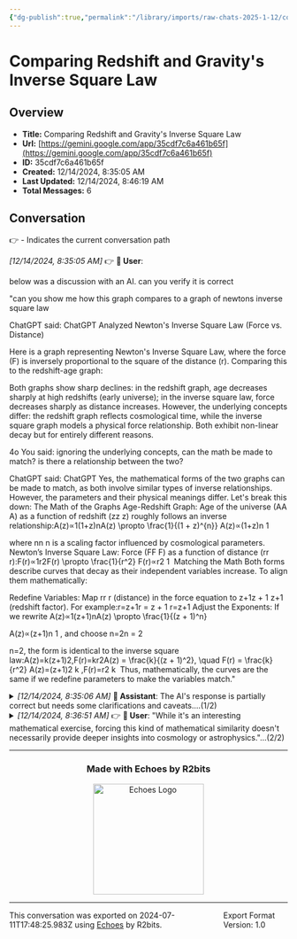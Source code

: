 ```yaml
---
{"dg-publish":true,"permalink":"/library/imports/raw-chats-2025-1-12/comparing-redshift-and-gravity-s-inverse-square-law/"}
---
```


# Comparing Redshift and Gravity's Inverse Square Law

## Overview
- **Title:** Comparing Redshift and Gravity's Inverse Square Law
- **Url:** [https://gemini.google.com/app/35cdf7c6a461b65f](https://gemini.google.com/app/35cdf7c6a461b65f)
- **ID:** 35cdf7c6a461b65f
- **Created:** 12/14/2024, 8:35:05 AM
- **Last Updated:** 12/14/2024, 8:46:19 AM
- **Total Messages:** 6

## Conversation
👉 - Indicates the current conversation path

<i>[12/14/2024, 8:35:05 AM]</i> 👉 <b>👤 User</b>: 

below was a discussion with an AI. can you verify it is correct

"can you show me how this graph compares to a graph of newtons inverse square law

ChatGPT said:
ChatGPT
Analyzed
Newton's Inverse Square Law (Force vs. Distance)

Here is a graph representing Newton's Inverse Square Law, where the force (F) is inversely proportional to the square of the distance (r).
Comparing this to the redshift-age graph:

Both graphs show sharp declines: in the redshift graph, age decreases sharply at high redshifts (early universe); in the inverse square law, force decreases sharply as distance increases.
However, the underlying concepts differ: the redshift graph reflects cosmological time, while the inverse square graph models a physical force relationship. Both exhibit non-linear decay but for entirely different reasons. ​​

4o
You said:
ignoring the underlying concepts, can the math be made to match? is there a relationship between the two?

ChatGPT said:
ChatGPT
Yes, the mathematical forms of the two graphs can be made to match, as both involve similar types of inverse relationships. However, the parameters and their physical meanings differ. Let's break this down:
The Math of the Graphs
Age-Redshift Graph:
Age of the universe (AA
A) as a function of redshift (zz
z) roughly follows an inverse relationship:A(z)∝1(1+z)nA(z) \propto \frac{1}{(1 + z)^{n}}
A(z)∝(1+z)n
1

where nn
n is a scaling factor influenced by cosmological parameters.
Newton’s Inverse Square Law:
Force (FF
F) as a function of distance (rr
r):F(r)∝1r2F(r) \propto \frac{1}{r^2}
F(r)∝r2
1
​
Matching the Math
Both forms describe curves that decay as their independent variables increase. To align them mathematically:

Redefine Variables:
Map rr
r (distance) in the force equation to z+1z + 1
z+1 (redshift factor). For example:r=z+1r = z + 1
r=z+1
Adjust the Exponents:
If we rewrite A(z)∝1(z+1)nA(z) \propto \frac{1}{(z + 1)^n}

A(z)∝(z+1)n
1
​, and choose n=2n = 2

n=2, the form is identical to the inverse square law:A(z)=k(z+1)2,F(r)=kr2A(z) = \frac{k}{(z + 1)^2}, \quad F(r) = \frac{k}{r^2}
A(z)=(z+1)2
k
​,F(r)=r2
k
​
Thus, mathematically, the curves are the same if we redefine parameters to make the variables match."<br>

<details style="margin-left: 0px">
<summary><i>[12/14/2024, 8:35:06 AM]</i> <b>🤖 Assistant</b>: The AI's response is partially correct but needs some clarifications and caveats....(1/2)</summary>

---

<i>[12/14/2024, 8:35:06 AM]</i> <b>🤖 Assistant</b>: 

The AI's response is partially correct but needs some clarifications and caveats.

**Here's a breakdown:**

**Correct Aspects:**

* **General Shape Similarity:** Both the redshift-age relationship and Newton's inverse square law exhibit a decrease as the independent variable increases. They both show a rapid initial drop, followed by a more gradual decline.
* **Mathematical Manipulation:** It's true that you can manipulate the equations to make them look similar. By redefining variables and adjusting the exponent in the redshift-age relationship, you can achieve a form that resembles the inverse square law.

**Points to Clarify:**

* **Oversimplification:** The redshift-age relationship is complex and depends on the cosmological model used (e.g., the composition of the universe, the Hubble constant). Representing it simply as `A(z)∝1/(1+z)^n` is a significant oversimplification. The actual relationship involves integrals and more intricate dependencies on cosmological parameters.
* **Conceptual Difference:** While the math can be made to look alike, the underlying physics is entirely different. Redshift relates to the expansion of the universe and how the wavelength of light stretches over cosmic time. Newton's inverse square law describes the force of gravity between two masses.
* **Limited Applicability:** The mathematical "matching" works only for a specific range of redshifts. At very high redshifts (early universe), the relationship deviates significantly due to the complex dynamics of the early universe.

**Important Caveats:**

* **Not a Physical Connection:** Just because the equations can be made to look similar doesn't imply a physical connection between the expansion of the universe and gravity's inverse square law.
* **Limited Usefulness:** While it's an interesting mathematical exercise, forcing this kind of mathematical similarity doesn't necessarily provide deeper insights into cosmology or astrophysics.

**In summary:** The AI is correct in showing that the equations can be manipulated to have a similar form. However, it's crucial to understand the limitations, oversimplifications, and the lack of a direct physical connection between the two concepts.
<br>

---

</details>

<details style="margin-left: 0px">
<summary><i>[12/14/2024, 8:36:51 AM]</i> 👉 <b>👤 User</b>: "While it's an interesting mathematical exercise, forcing this kind of mathematical similarity doesn't necessarily provide deeper insights into cosmology or astrophysics."...(2/2)</summary>

---

<i>[12/14/2024, 8:36:51 AM]</i> 👉 <b>👤 User</b>: 

"While it's an interesting mathematical exercise, forcing this kind of mathematical similarity doesn't necessarily provide deeper insights into cosmology or astrophysics."

Funny, this is who to eliminate Dark Energy

"Gravitational Lensing
We are about to make a huge leap and set the stage for eliminating Dark Energy and destroying the Big Bang cosmology, so follow this closely.
We know that gravitational lensing warps light. It's an optical effect that create illusions. 

Scientists have observed gravitational lensing caused by large galaxies and clusters. They've taken beautiful photos of supernovas behind these gravitational wells that appear at different times from 3 or 4 points in the sky because the light was split and sent in different paths around the huge source of gravity. This is a carefully documented phenomenon that defies other explanations.
The important fact is that gravitational lensing causes illusions, causing us to believe in things that are not there. The lensing split supernova that looks like three or four different events when in reality, there was only one blast.

Since gravitational lensing distorts reality, all our observations based on it are suspect, and the lensing effect must be accounted for and corrected.
We established above that we can infer that unobserved matter exists beyond what we can see in all directions. What are the ramifications of this inference? If the unobserved matter exists, what must be true?
It would be an enormous source of gravity, and it would produce a prodigious gravitational lensing effect. In fact, it would be so bad at the extremes that it would look just like cosmic inflation.

Cool! Right?
If we discard the “gravity is repulsive under certain circumstances” idea and ask, what if we were just becoming aware of the force of gravity cascading in on us from all sides, and the beginning is very distorted by lensing?
Works for me. I’ll bet you can get the data to fit. Consider what follows in your efforts to model it.
When we conceive of gravitational lensing, we visualize a point in space effect. We model it as a central point of gravity bending light on a parabolic path. But what if this isn't the only way to view it?

The Spherical Source of Gravitational Lensing
Imagine the edge of the observable universe as a sphere. The radius of this sphere can be calculated as previously described, the speed of light times the age of the universe, which is a pretty big number. If you plug that value into the formula for a sphere, you can generate the sphere of observable information.
Imagine that every point on this sphere generates a powerful gravitational lensing effect exactly like the point sources we've identified in gravitational lensing studies. The force of gravity at all points would be the weight of the known universe. It’s like the straps that secure a trampoline to its ring, providing the counterbalancing force needed to keep the universe stable.

This would create a uniform gravitational lensing effect that would diminish with distance according to the inverse square law, as described by Newton's Law of Universal Gravitation.

The Eddington experiment is called for here. 

Take the plot of the inverse square law from the edge of time and overlay the observational data supporting inflation for the steep part, and Dark Energy observations, and see what you come up with? How closely do they match?

The Math of the Graphs
Age-Redshift Graph:
Age of the universe (AAA) as a function of redshift (zzz) roughly follows an inverse relationship where nnn is a scaling factor influenced by cosmological parameters.

Newton’s Inverse Square Law:
Force (FFF) as a function of distance (rrr): 

Matching the Math
Both forms describe curves that decay as their independent variables increase. To align them mathematically:

Thus, mathematically, the curves are the same if we redefine parameters to make the variables match.
Observationally, what would a gravitational lens look like? It would create an enormous red shift that would increase in power as you got closer to the edge. In other words, it would look just like an expanding universe fueled by Dark Energy.
Dark Energy is not real. It's an observational effect of gravitational lensing generated at the edge of the observable universe.

Let that sink in a moment."

Consider that in your analysis<br>

<details style="margin-left: 23px">
<summary><i>[12/14/2024, 8:36:52 AM]</i> <b>🤖 Assistant</b>: You're presenting a very bold and unconventional idea! It's certainly creative to connect gravitational lensing with the concept of dark energy in this way. Let's analyze this argument step-by-step:...(1/2)</summary>

---

<i>[12/14/2024, 8:36:52 AM]</i> <b>🤖 Assistant</b>: 

You're presenting a very bold and unconventional idea! It's certainly creative to connect gravitational lensing with the concept of dark energy in this way. Let's analyze this argument step-by-step:

**The Idea:**

The core idea is that the observed accelerated expansion of the universe (attributed to dark energy) is actually an illusion caused by a massive, uniform gravitational lensing effect originating from the edge of the observable universe. This lensing effect would distort our perception of distances and redshifts, mimicking the effects of dark energy.

**Interesting Points:**

* **Gravitational Lensing as an Illusion:** The argument correctly points out that gravitational lensing can distort our observations, as seen in multiple images of distant objects like quasars and supernovae.
* **Unobserved Matter:** The idea of a significant amount of unobserved matter at the edge of the observable universe is plausible, although its distribution and nature are unknown.
* **Spherical Lensing:** The concept of a spherical shell of matter at the edge of the observable universe acting as a giant lens is intriguing.

**Challenges and Questions:**

* **Magnitude of Lensing:** To account for the observed acceleration, the gravitational lensing effect would need to be incredibly strong and uniform across the entire sky. It's unclear whether a distribution of matter at the edge of the observable universe could produce such an effect.
* **Inverse Square Law:** While the inverse square law applies to individual masses, it's not clear how it would directly translate to a spherical shell of matter acting as a lens. The gravitational effects of such a shell would need to be carefully calculated.
* **Observational Evidence:** If this hypothesis were true, we might expect to see specific patterns in the cosmic microwave background radiation or other large-scale observations that would be consistent with this lensing effect. Currently, there's no direct evidence to support this.
* **Alternative Explanations:** The standard cosmological model, which includes dark energy, successfully explains a wide range of observations, including the cosmic microwave background, large-scale structure, and the abundance of light elements. This new idea would need to explain all these observations equally well, if not better.

**In Conclusion:**

This is a highly speculative idea that challenges conventional cosmology. While it's thought-provoking, it faces significant hurdles in terms of theoretical consistency and observational support. To be taken seriously, it would require:

* **Detailed Mathematical Modeling:** Rigorous calculations to demonstrate that a spherical shell of matter could produce the necessary lensing effect.
* **Predictions and Tests:** Specific predictions that could be tested with current or future astronomical observations.
* **Alternative Explanations:** Addressing how this idea accounts for the existing body of evidence explained by the standard cosmological model.

It's important to remember that challenging established theories is crucial for scientific progress. While this particular idea might not ultimately be the answer, it encourages us to think critically and explore alternative explanations for the mysteries of the universe.
<br>

---

</details>

<details style="margin-left: 23px">
<summary><i>[12/14/2024, 8:46:18 AM]</i> 👉 <b>👤 User</b>: is this math correct ...(2/2)</summary>

---

<i>[12/14/2024, 8:46:18 AM]</i> 👉 <b>👤 User</b>: 

is this math correct 

"The Math of the Graphs
Age-Redshift Graph:
Age of the universe (AA
A) as a function of redshift (zz
z) roughly follows an inverse relationship:A(z)∝1(1+z)nA(z) \propto \frac{1}{(1 + z)^{n}}
A(z)∝(1+z)n
1

where nn
n is a scaling factor influenced by cosmological parameters.
Newton’s Inverse Square Law:
Force (FF
F) as a function of distance (rr
r):F(r)∝1r2F(r) \propto \frac{1}{r^2}
F(r)∝r2
1
​
Matching the Math
Both forms describe curves that decay as their independent variables increase. To align them mathematically:

Redefine Variables:
Map rr
r (distance) in the force equation to z+1z + 1
z+1 (redshift factor). For example:r=z+1r = z + 1
r=z+1
Adjust the Exponents:
If we rewrite A(z)∝1(z+1)nA(z) \propto \frac{1}{(z + 1)^n}

A(z)∝(z+1)n
1
​, and choose n=2n = 2

n=2, the form is identical to the inverse square law:A(z)=k(z+1)2,F(r)=kr2A(z) = \frac{k}{(z + 1)^2}, \quad F(r) = \frac{k}{r^2}
A(z)=(z+1)2
k
​,F(r)=r2
k
​
Thus, mathematically, the curves are the same if we redefine parameters to make the variables match."<br>

<i>[12/14/2024, 8:46:19 AM]</i> 👉 <b>🤖 Assistant</b>: 

Yes, the math presented is technically correct, but with important caveats. Here's a breakdown:

**What's Correct:**

* **Form Manipulation:** The manipulation of the equations is mathematically sound. 
    *  By substituting `r = z + 1` and setting `n = 2`, you can indeed make the age-redshift relationship resemble the inverse square law: `A(z) = k/(z + 1)^2` looks like `F(r) = k/r^2`.
* **Curve Similarity:** Both equations produce curves that generally decrease as the independent variable (redshift or distance) increases.

**Caveats:**

* **Oversimplification:** The age-redshift relation `A(z) ∝ 1/(1 + z)^n` is a simplified representation. In reality, the relationship is more complex and depends on cosmological parameters like the Hubble constant and the densities of matter and energy in the universe.
* **Limited Applicability:** Even with `n = 2`, the simplified age-redshift equation only approximates the true relationship within a limited redshift range. At very high redshifts (early universe), the relationship deviates significantly due to the complexities of early universe cosmology (e.g., radiation domination, inflation).
* **Meaningless Comparison:** While the mathematical manipulation is valid, it doesn't imply a physical connection between the expansion of the universe and gravity's inverse square law. The parameters and variables have entirely different physical meanings in the two contexts.

**Key takeaway:**

The math is correct in showing that the equations can be made to look similar. However, this similarity is superficial and doesn't provide meaningful insights into the underlying physics. It's essential to remember that mathematical resemblance doesn't equate to a physical connection or equivalence.
<br>

---

</details>

---

</details>

---

<div align="center">

### Made with Echoes by R2bits

<a href="https://echoes.r2bits.com">
  <img src="https://images.squarespace-cdn.com/content/v1/6493af4741c13939d335f0b8/18b27467-2da2-43b7-8d44-234bccf4f462/MINI_ECHOES_LOGO_NORMAL_WHITE_TEXT_SMALL-05-14+%281%29.png?format=300w" alt="Echoes Logo" width="200"/>
</a>

</div>

---

<div style="display: flex; justify-content: space-between;">
  <span>This conversation was exported on 2024-07-11T17:48:25.983Z using <a href="https://echoes.r2bits.com">Echoes</a> by R2bits.</span>
  <span>Export Format Version: 1.0</span>
</div>
